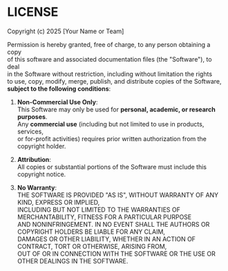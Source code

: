 # LICENSE

Copyright (c) 2025 [Your Name or Team]

Permission is hereby granted, free of charge, to any person obtaining a copy  
of this software and associated documentation files (the "Software"), to deal  
in the Software without restriction, including without limitation the rights  
to use, copy, modify, merge, publish, and distribute copies of the Software,  
**subject to the following conditions**:

1. **Non-Commercial Use Only**:  
   This Software may only be used for **personal, academic, or research purposes**.  
   Any **commercial use** (including but not limited to use in products, services,  
   or for-profit activities) requires prior written authorization from the copyright holder.  

2. **Attribution**:  
   All copies or substantial portions of the Software must include this copyright notice.  

3. **No Warranty**:  
   THE SOFTWARE IS PROVIDED "AS IS", WITHOUT WARRANTY OF ANY KIND, EXPRESS OR IMPLIED,  
   INCLUDING BUT NOT LIMITED TO THE WARRANTIES OF MERCHANTABILITY, FITNESS FOR A PARTICULAR PURPOSE  
   AND NONINFRINGEMENT. IN NO EVENT SHALL THE AUTHORS OR COPYRIGHT HOLDERS BE LIABLE FOR ANY CLAIM,  
   DAMAGES OR OTHER LIABILITY, WHETHER IN AN ACTION OF CONTRACT, TORT OR OTHERWISE, ARISING FROM,  
   OUT OF OR IN CONNECTION WITH THE SOFTWARE OR THE USE OR OTHER DEALINGS IN THE SOFTWARE.
